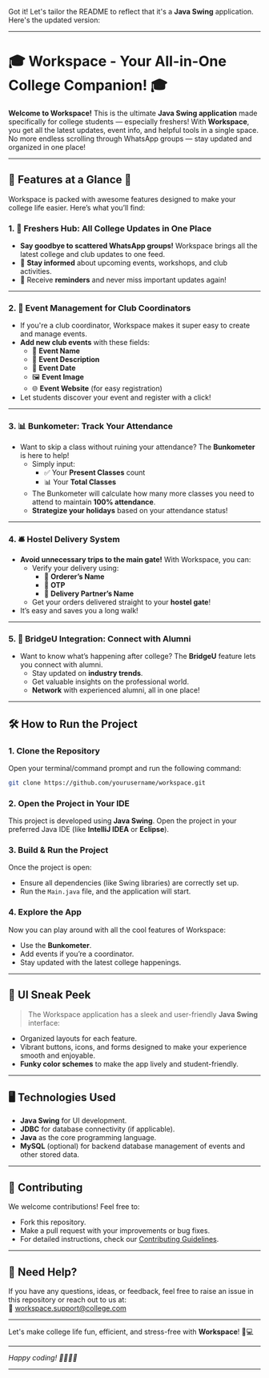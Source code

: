 Got it! Let's tailor the README to reflect that it's a **Java Swing** application. Here's the updated version:

---

# 🎓 Workspace - Your All-in-One College Companion! 🎓

**Welcome to Workspace!** This is the ultimate **Java Swing application** made specifically for college students — especially freshers! With **Workspace**, you get all the latest updates, event info, and helpful tools in a single space. No more endless scrolling through WhatsApp groups — stay updated and organized in one place!

---

## 🚀 **Features at a Glance** 🚀
Workspace is packed with awesome features designed to make your college life easier. Here’s what you’ll find:

### 1. **📢 Freshers Hub: All College Updates in One Place**
- **Say goodbye to scattered WhatsApp groups!** Workspace brings all the latest college and club updates to one feed.
- 📅 **Stay informed** about upcoming events, workshops, and club activities.
- 🔔 Receive **reminders** and never miss important updates again!

---

### 2. **📝 Event Management for Club Coordinators**
- If you're a club coordinator, Workspace makes it super easy to create and manage events.
- **Add new club events** with these fields:
  - 🎉 **Event Name**
  - 📄 **Event Description**
  - 📅 **Event Date**
  - 🖼️ **Event Image**
  - 🌐 **Event Website** (for easy registration)
- Let students discover your event and register with a click!

---

### 3. **📊 Bunkometer: Track Your Attendance**
- Want to skip a class without ruining your attendance? The **Bunkometer** is here to help!
  - Simply input:
    - ✅ Your **Present Classes** count
    - 📊 Your **Total Classes**
  - The Bunkometer will calculate how many more classes you need to attend to maintain **100% attendance**.
  - **Strategize your holidays** based on your attendance status!

---

### 4. **🛎️ Hostel Delivery System**
- **Avoid unnecessary trips to the main gate!** With Workspace, you can:
  - Verify your delivery using:
    - 📝 **Orderer’s Name**
    - 🔑 **OTP**
    - 🚚 **Delivery Partner’s Name**
  - Get your orders delivered straight to your **hostel gate**!
- It’s easy and saves you a long walk!

---

### 5. **🌉 BridgeU Integration: Connect with Alumni**
- Want to know what’s happening after college? The **BridgeU** feature lets you connect with alumni.
  - Stay updated on **industry trends**.
  - Get valuable insights on the professional world.
  - **Network** with experienced alumni, all in one place!

---

## 🛠️ **How to Run the Project**

### 1. **Clone the Repository**  
   Open your terminal/command prompt and run the following command:
   ```bash
   git clone https://github.com/yourusername/workspace.git
   ```

### 2. **Open the Project in Your IDE**  
   This project is developed using **Java Swing**. Open the project in your preferred Java IDE (like **IntelliJ IDEA** or **Eclipse**).

### 3. **Build & Run the Project**
   Once the project is open:
   - Ensure all dependencies (like Swing libraries) are correctly set up.
   - Run the `Main.java` file, and the application will start.

### 4. **Explore the App**
   Now you can play around with all the cool features of Workspace:
   - Use the **Bunkometer**.
   - Add events if you’re a coordinator.
   - Stay updated with the latest college happenings.

---

## 🎨 **UI Sneak Peek**
> The Workspace application has a sleek and user-friendly **Java Swing** interface:
- Organized layouts for each feature.
- Vibrant buttons, icons, and forms designed to make your experience smooth and enjoyable.
- **Funky color schemes** to make the app lively and student-friendly.

---

## 🖥️ **Technologies Used**
- **Java Swing** for UI development.
- **JDBC** for database connectivity (if applicable).
- **Java** as the core programming language.
- **MySQL** (optional) for backend database management of events and other stored data.

---

## 🤝 **Contributing**
We welcome contributions! Feel free to:
- Fork this repository.
- Make a pull request with your improvements or bug fixes.
- For detailed instructions, check our [Contributing Guidelines](./CONTRIBUTING.md).

---

## 📧 **Need Help?**
If you have any questions, ideas, or feedback, feel free to raise an issue in this repository or reach out to us at:  
📧 workspace.support@college.com

---

Let's make college life fun, efficient, and stress-free with **Workspace**! 🎉💻

---

*Happy coding! 🧑‍💻👩‍💻*

--- 

